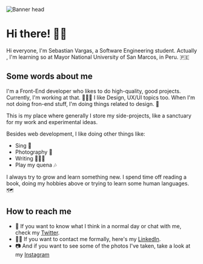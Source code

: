 ![Banner head](https://i.imgur.com/oZvWyBO.png)

# **Hi there! 👋😄**

Hi everyone, I'm Sebastian Vargas, a Software Engineering student. Actually, I'm learning so at Mayor National University of San Marcos, in Peru. 🇵🇪

## Some words about me

I'm a Front-End developer who likes to do high-quality, good projects. Currently, I'm working at that. 👨🏻‍💻
I like Design, UX/UI topics too. When I'm not doing fron-end stuff, I'm doing things related to design. 🎨

This is my place where generally I store my side-projects, like a sanctuary for my work and experimental ideas.

Besides web development, I like doing other things like:

- Sing 🎤
- Photography 📸
- Writing 📖✍🏻
- Play my quena 🎶

I always try to grow and learn something new. I spend time off reading a book, doing my hobbies above or trying to learn some human languages. 🗺

## How to reach me

- 💬 If you want to know what I think in a normal day or chat with me, check my [Twitter](https://twitter.com/sebas_tcotd).
- 👨‍💼 If you want to contact me formally, here's my [LinkedIn](https://www.linkedin.com/in/sebas-vargas/).
- 📷 And if you want to see some of the photos I've taken, take a look at my [Instagram](https://www.instagram.com/sebas_tcotd/)

<!--
**sebastcotd/sebastcotd** is a ✨ _special_ ✨ repository because its `README.md` (this file) appears on your GitHub profile.

Here are some ideas to get you started:

- 🔭 I’m currently working on ...
- 🌱 I’m currently learning ...
- 👯 I’m looking to collaborate on ...
- 🤔 I’m looking for help with ...
- 💬 Ask me about ...
- 📫 How to reach me: ...
- 😄 Pronouns: ...
- ⚡ Fun fact: ...
-->
